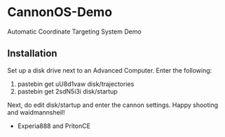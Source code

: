 # CannonOS-Demo
Automatic Coordinate Targeting System Demo

## Installation
Set up a disk drive next to an Advanced Computer.
Enter the following:

1. pastebin get uU8d1vaw disk/trajectories
2. pastebin get 2sdN5i3i disk/startup

Next, do edit disk/startup and enter the cannon settings.
Happy shooting and waidmannsheil!

- Experia888 and PritonCE

